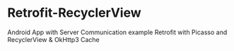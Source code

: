 # Retrofit-RecyclerView

Android App with Server Communication example
Retrofit with Picasso and RecyclerView & OkHttp3 Cache
